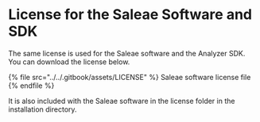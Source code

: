 # License for the Saleae Software and SDK

The same license is used for the Saleae software and the Analyzer SDK. You can download the license below.

{% file src="../../.gitbook/assets/LICENSE" %}
Saleae software license file
{% endfile %}

It is also included with the Saleae software in the license folder in the installation directory.

